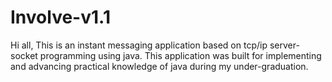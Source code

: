 # Involve-v1.1
Hi all,
This is an instant messaging application based on tcp/ip server-socket programming using java. This application was built for implementing and advancing practical knowledge of java during my under-graduation.

